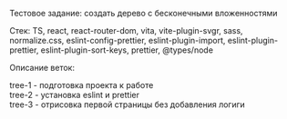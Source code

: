 Тестовое задание: создать дерево с бесконечными вложенностями

Стек: TS, react, react-router-dom, vita, vite-plugin-svgr, sass, normalize.css, eslint-config-prettier, eslint-plugin-import, eslint-plugin-prettier, eslint-plugin-sort-keys, prettier, @types/node

Описание веток:

tree-1 - подготовка проекта к работе  
tree-2 - установка eslint и prettier  
tree-3 - отрисовка первой страницы без добавления логиги
